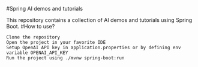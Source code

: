 #Spring AI demos and tutorials

This repository contains a collection of AI demos and tutorials using Spring Boot.
#How to use?

    Clone the repository
    Open the project in your favorite IDE
    Setup OpenAI API key in application.properties or by defining env variable OPENAI_API_KEY
    Run the project using ./mvnw spring-boot:run
